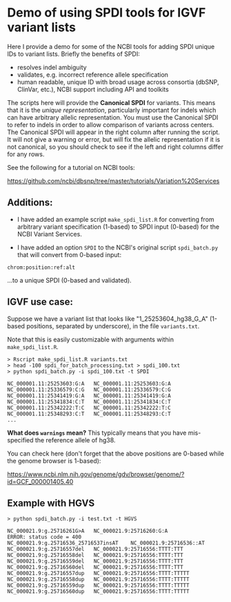 # Demo of using SPDI tools for IGVF variant lists

Here I provide a demo for some of the NCBI tools for adding SPDI
unique IDs to variant lists. Briefly the benefits of SPDI:

* resolves indel ambiguity
* validates, e.g. incorrect reference allele specification
* human readable, unique ID with broad usage across consortia
  (dbSNP, ClinVar, etc.), NCBI support including API and toolkits

The scripts here will provide the **Canonical SPDI** for variants. This 
means that it is the *unique representation*, particularly important for 
indels which can have arbitrary allelic representation. You must use the 
Canonical SPDI to refer to indels in order to allow comparison of variants 
across centers. The Canonical SPDI will appear in the right column after
running the script. It will not give a warning or error, but will fix the
allelic representation if it is not canonical, so you should check to see
if the left and right columns differ for any rows.

See the following for a tutorial on NCBI tools:

<https://github.com/ncbi/dbsnp/tree/master/tutorials/Variation%20Services>

## Additions:

* I have added an example script `make_spdi_list.R` for converting from
arbitrary variant specification (1-based) to SPDI input (0-based) for
the NCBI Variant Services.

* I have added an option `SPDI` to the NCBI's original script
  `spdi_batch.py` that will convert from 0-based input:

```
chrom:position:ref:alt
```

...to a unique SPDI (0-based and validated).

## IGVF use case:

Suppose we have a variant list that looks like "1_25253604_hg38_G_A"
(1-based positions, separated by underscore), in the file
`variants.txt`.

Note that this is easily customizable with arguments within
`make_spdi_list.R`.

```
> Rscript make_spdi_list.R variants.txt
> head -100 spdi_for_batch_processing.txt > spdi_100.txt
> python spdi_batch.py -i spdi_100.txt -t SPDI

NC_000001.11:25253603:G:A	NC_000001.11:25253603:G:A
NC_000001.11:25336579:C:G	NC_000001.11:25336579:C:G
NC_000001.11:25341419:G:A	NC_000001.11:25341419:G:A
NC_000001.11:25341834:C:T	NC_000001.11:25341834:C:T
NC_000001.11:25342222:T:C	NC_000001.11:25342222:T:C
NC_000001.11:25348293:C:T	NC_000001.11:25348293:C:T
...
```

**What does `warnings` mean?** This typically means that you have
mis-specified the reference allele of hg38.

You can check here (don't forget that the above positions are 0-based
while the genome browser is 1-based):

<https://www.ncbi.nlm.nih.gov/genome/gdv/browser/genome/?id=GCF_000001405.40>

## Example with HGVS

```
> python spdi_batch.py -i test.txt -t HGVS

NC_000021.9:g.25716261G>A	NC_000021.9:25716260:G:A
ERROR: status code = 400
NC_000021.9:g.25716536_25716537insAT	NC_000021.9:25716536::AT
NC_000021.9:g.25716557del	NC_000021.9:25716556:TTTT:TTT
NC_000021.9:g.25716558del	NC_000021.9:25716556:TTTT:TTT
NC_000021.9:g.25716559del	NC_000021.9:25716556:TTTT:TTT
NC_000021.9:g.25716560del	NC_000021.9:25716556:TTTT:TTT
NC_000021.9:g.25716557dup	NC_000021.9:25716556:TTTT:TTTTT
NC_000021.9:g.25716558dup	NC_000021.9:25716556:TTTT:TTTTT
NC_000021.9:g.25716559dup	NC_000021.9:25716556:TTTT:TTTTT
NC_000021.9:g.25716560dup	NC_000021.9:25716556:TTTT:TTTTT
```
